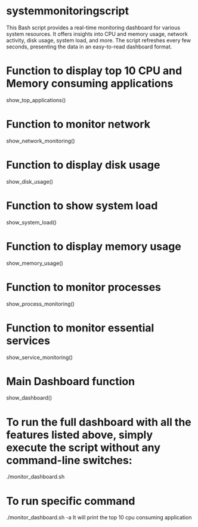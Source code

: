 # systemmonitoringscript
This Bash script provides a real-time monitoring dashboard for various system resources. It offers insights into CPU and memory usage, network activity, disk usage, system load, and more. The script refreshes every few seconds, presenting the data in an easy-to-read dashboard format.

# Function to display top 10 CPU and Memory consuming applications
show_top_applications() 
# Function to monitor network
show_network_monitoring() 
# Function to display disk usage
show_disk_usage()
# Function to show system load
show_system_load()
# Function to display memory usage
show_memory_usage()
# Function to monitor processes
show_process_monitoring()
# Function to monitor essential services
show_service_monitoring()
# Main Dashboard function
show_dashboard() 
# To run the full dashboard with all the features listed above, simply execute the script without any command-line switches:
./monitor_dashboard.sh
# To run specific command
./monitor_dashboard.sh -a
It will print the top 10 cpu consuming application 
